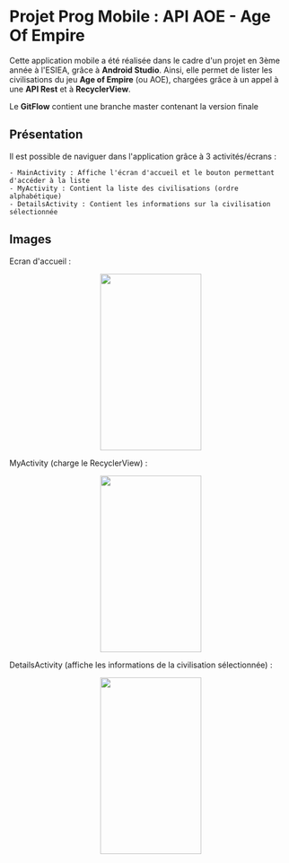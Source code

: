 # Projet Prog Mobile : API AOE - Age Of Empire

Cette application mobile a été réalisée dans le cadre d'un projet en 3ème année à l'ESIEA, grâce à **Android Studio**.
Ainsi, elle permet de lister les civilisations du jeu **Age of Empire** (ou AOE), chargées grâce à un appel à une **API Rest** et à **RecyclerView**.

Le **GitFlow** contient une branche master contenant la version finale

## Présentation

Il est possible de naviguer dans l'application grâce à 3 activités/écrans :

	- MainActivity : Affiche l'écran d'accueil et le bouton permettant d'accéder à la liste
	- MyActivity : Contient la liste des civilisations (ordre alphabétique)
	- DetailsActivity : Contient les informations sur la civilisation sélectionnée

## Images

Ecran d'accueil :
<p align="center">
<a href="https://zupimages.net/viewer.php?id=20/22/fat7.jpg"><img src="https://zupimages.net/up/20/22/fat7.jpg" alt="" height="315" width="180" /></a>
</p>

MyActivity (charge le RecyclerView) :
<p align="center">
<a href="https://zupimages.net/viewer.php?id=20/22/wjq6.jpg"><img src="https://zupimages.net/up/20/22/wjq6.jpg" alt="" height="315" width="180" /></a>
</p>

DetailsActivity (affiche les informations de la civilisation sélectionnée) :
<p align="center">
<a href="https://zupimages.net/viewer.php?id=20/22/eeo9.jpg"><img src="https://zupimages.net/up/20/22/eeo9.jpg" alt="" height="315" width="180" /></a>
</p>
